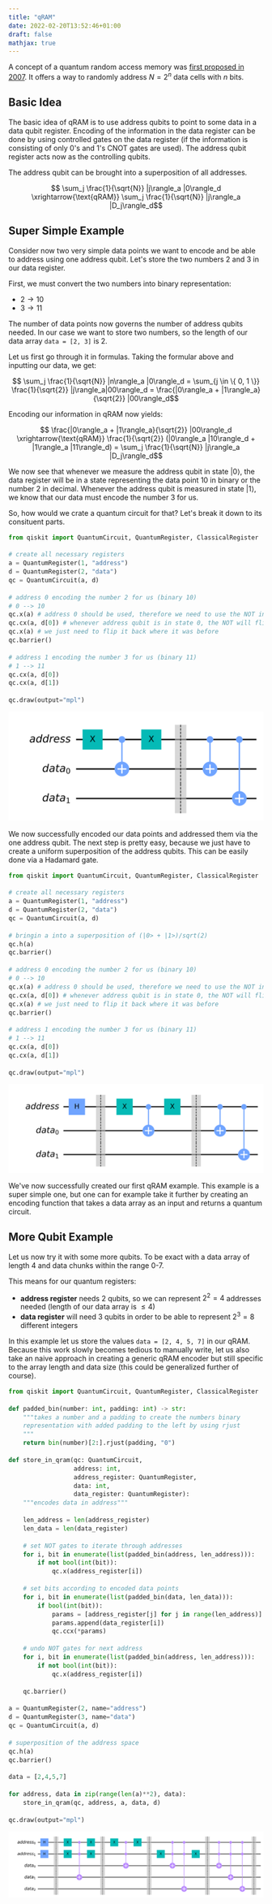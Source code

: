```yaml
---
title: "qRAM"
date: 2022-02-20T13:52:46+01:00
draft: false
mathjax: true
---
```


A concept of a quantum random access memory was [first proposed in 2007](https://arxiv.org/pdf/0708.1879.pdf). It offers a way to randomly address $N=2^n$ data cells with $n$ bits.

## Basic Idea

The basic idea of qRAM is to use address qubits to point to some data in a data qubit register. Encoding of the information in the data register can be done by using controlled gates on the data register (if the information is consisting of only 0's and 1's CNOT gates are used). The address qubit register acts now as the controlling qubits.

The address qubit can be brought into a superposition of all addresses.

$$ \sum_j \frac{1}{\sqrt{N}} |j\rangle_a |0\rangle_d \xrightarrow{\text{qRAM}} \sum_j \frac{1}{\sqrt{N}} |j\rangle_a |D_j\rangle_d$$

## Super Simple Example

Consider now two very simple data points we want to encode and be able to address using one address qubit. Let's store the two numbers 2 and 3 in our data register.

First, we must convert the two numbers into binary representation:

- $2 \rightarrow 10$
- $3 \rightarrow 11$

The number of data points now governs the number of address qubits needed. In our case we want to store two numbers, so the length of our data array `data = [2, 3]` is 2.

Let us first go through it in formulas. Taking the formular above and inputting our data, we get:

$$  \sum_j \frac{1}{\sqrt{N}} |n\rangle_a |0\rangle_d = \sum_{j \in \{ 0, 1 \}} \frac{1}{\sqrt{2}} |j\rangle_a|00\rangle_d = \frac{|0\rangle_a + |1\rangle_a}{\sqrt{2}} |00\rangle_d$$

Encoding our information in qRAM now yields:

$$ \frac{|0\rangle_a + |1\rangle_a}{\sqrt{2}} |00\rangle_d \xrightarrow{\text{qRAM}} \frac{1}{\sqrt{2}} (|0\rangle_a |10\rangle_d + |1\rangle_a |11\rangle_d) = \sum_j \frac{1}{\sqrt{N}} |j\rangle_a |D_j\rangle_d$$

We now see that whenever we measure the address qubit in state $|0\rangle$, the data register will be in a state representing the data point 10 in binary or the number 2 in decimal. Whenever the address qubit is measured in state $|1\rangle$, we know that our data must encode the number 3 for us.

So, how would we crate a quantum circuit for that? Let's break it down to its consituent parts.

```python
from qiskit import QuantumCircuit, QuantumRegister, ClassicalRegister

# create all necessary registers
a = QuantumRegister(1, "address")
d = QuantumRegister(2, "data")
qc = QuantumCircuit(a, d)

# address 0 encoding the number 2 for us (binary 10)
# 0 --> 10
qc.x(a) # address 0 should be used, therefore we need to use the NOT in order to have an effect when using the CNOT gate
qc.cx(a, d[0]) # whenever address qubit is in state 0, the NOT will flip it to 1 and this will trigger the CNOT to encode 10 for us (data0 = 1, data1 = 0)
qc.x(a) # we just need to flip it back where it was before
qc.barrier()

# address 1 encoding the number 3 for us (binary 11)
# 1 --> 11
qc.cx(a, d[0])
qc.cx(a, d[1])

qc.draw(output="mpl")
```

![encoding of the data to the qRAM, this is almost the whole circuit for this qRAM example](/img/qram/qram-1.svg)

We now successfully encoded our data points and addressed them via the one address qubit. The next step is pretty easy, because we just have to create a uniform superposition of the address qubits. This can be easily done via a Hadamard gate.

```python
from qiskit import QuantumCircuit, QuantumRegister, ClassicalRegister

# create all necessary registers
a = QuantumRegister(1, "address")
d = QuantumRegister(2, "data")
qc = QuantumCircuit(a, d)

# bringin a into a superposition of (|0> + |1>)/sqrt(2)
qc.h(a)
qc.barrier()

# address 0 encoding the number 2 for us (binary 10)
# 0 --> 10
qc.x(a) # address 0 should be used, therefore we need to use the NOT in order to have an effect when using the CNOT gate
qc.cx(a, d[0]) # whenever address qubit is in state 0, the NOT will flip it to 1 and this will trigger the CNOT to encode 10 for us (data0 = 1, data1 = 0)
qc.x(a) # we just need to flip it back where it was before
qc.barrier()

# address 1 encoding the number 3 for us (binary 11)
# 1 --> 11
qc.cx(a, d[0])
qc.cx(a, d[1])

qc.draw(output="mpl")
```

![whole qRAM super simple example circuit](/img/qram/qram-2.svg)

We've now successfully created our first qRAM example. This example is a super simple one, but one can for example take it further by creating an encoding function that takes a data array as an input and returns a quantum circuit.

## More Qubit Example

Let us now try it with some more qubits. To be exact with a data array of length 4 and data chunks within the range 0-7.

This means for our quantum registers:

- **address register** needs 2 qubits, so we can represent $2^2 = 4$ addresses needed (length of our data array is $\leq 4$)
- **data register** will need 3 qubits in order to be able to represent $2^3=8$ different integers

In this example let us store the values `data = [2, 4, 5, 7]` in our qRAM. Because this work slowly becomes tedious to manually write, let us also take an naive approach in creating a generic qRAM encoder but still specific to the array length and data size (this could be generalized further of course).

```python
from qiskit import QuantumCircuit, QuantumRegister, ClassicalRegister

def padded_bin(number: int, padding: int) -> str:
    """takes a number and a padding to create the numbers binary
    representation with added padding to the left by using rjust
    """
    return bin(number)[2:].rjust(padding, "0")

def store_in_qram(qc: QuantumCircuit,
                  address: int, 
                  address_register: QuantumRegister, 
                  data: int, 
                  data_register: QuantumRegister):
    """encodes data in address"""
    
    len_address = len(address_register)
    len_data = len(data_register)
    
    # set NOT gates to iterate through addresses
    for i, bit in enumerate(list(padded_bin(address, len_address))):
        if not bool(int(bit)):
            qc.x(address_register[i])    

    # set bits according to encoded data points 
    for i, bit in enumerate(list(padded_bin(data, len_data))):
        if bool(int(bit)):
            params = [address_register[j] for j in range(len_address)]
            params.append(data_register[i])
            qc.ccx(*params)
            
    # undo NOT gates for next address  
    for i, bit in enumerate(list(padded_bin(address, len_address))):
        if not bool(int(bit)):
            qc.x(address_register[i])
    
    qc.barrier()

a = QuantumRegister(2, name="address")
d = QuantumRegister(3, name="data")
qc = QuantumCircuit(a, d)

# superposition of the address space
qc.h(a)
qc.barrier()

data = [2,4,5,7]

for address, data in zip(range(len(a)**2), data):
    store_in_qram(qc, address, a, data, d)

qc.draw(output="mpl")
```

![encoding information in qRAM](/img/qram/qram-3.svg)